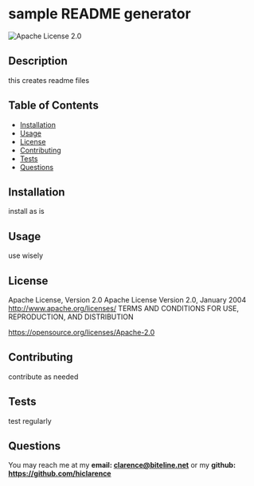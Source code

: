
  
# sample README generator

![Apache License 2.0](https://img.shields.io/badge/License-Apache_2.0-blue.svg)

## Description
this creates readme files

## Table of Contents 
- [Installation](#installation)
- [Usage](#usage)
- [License](#license)
- [Contributing](#contributing)
- [Tests](#tests)
- [Questions](#questions)

## Installation 
install as is

## Usage
use wisely

## License
Apache License, Version 2.0 Apache License Version 2.0, January 2004 http://www.apache.org/licenses/ TERMS AND CONDITIONS FOR USE, REPRODUCTION, AND DISTRIBUTION

https://opensource.org/licenses/Apache-2.0

## Contributing
contribute as needed
  
## Tests
test regularly
  
## Questions
You may reach me at my **email: clarence@biteline.net** or my **github: https://github.com/hiclarence**